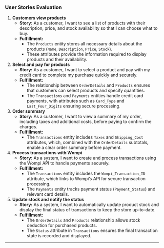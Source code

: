 ### **User Stories Evaluation**
1. **Customers view products**
    - **Story:** As a customer, I want to see a list of products with their description, price, and stock availability so that I can choose what to buy.
    - **Fulfillment:**
        - The `Products` entity stores all necessary details about the products (`Name`, `Description`, `Price`, `Stock`).
        - These attributes provide the information required to display products and their availability.
2. **Select and pay for products**
    - **Story:** As a customer, I want to select a product and pay with my credit card to complete my purchase quickly and securely.
    - **Fulfillment:**
        - The relationship between `OrderDetails` and `Products` ensures that customers can select products and specify quantities.
        - The `Transactions` and `Payments` entities handle credit card payments, with attributes such as `Card_Type` and `Last_Four_Digits` ensuring secure processing.
3. **Order summary**
    - **Story:** As a customer, I want to view a summary of my order, including taxes and additional costs, before paying to confirm the charges.
    - **Fulfillment:**
        - The `Transactions` entity includes `Taxes` and `Shipping_Cost` attributes, which, combined with the `OrderDetails` subtotals, enable a clear order summary before payment.
4. **Process transactions with Wompi**
    - **Story:** As a system, I want to create and process transactions using the Wompi API to handle payments securely.
    - **Fulfillment:**
        - The `Transactions` entity includes the `Wompi_Transaction_ID` attribute, which links to Wompi’s API for secure transaction processing.
        - The `Payments` entity tracks payment status (`Payment_Status`) and relevant card details.
5. **Update stock and notify the status**
    - **Story:** As a system, I want to automatically update product stock and display the final status of transactions to keep the store up-to-date.
    - **Fulfillment:**
        - The `OrderDetails` and `Products` relationship allows stock deduction for purchased products.
        - The `Status` attribute in `Transactions` ensures the final transaction state is recorded and displayed.
---